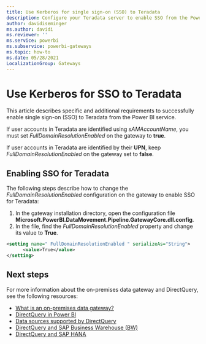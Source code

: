 ```yaml
---
title: Use Kerberos for single sign-on (SSO) to Teradata
description: Configure your Teradata server to enable SSO from the Power BI service.
author: davidiseminger
ms.author: davidi
ms.reviewer: ''
ms.service: powerbi
ms.subservice: powerbi-gateways
ms.topic: how-to
ms.date: 05/28/2021
LocalizationGroup: Gateways
---
```


# Use Kerberos for SSO to Teradata

This article describes specific and additional requirements to successfully enable single sign-on (SSO) to Teradata from the Power BI service.

If user accounts in Teradata are identified using *sAMAccountName*, you must set *FullDomainResolutionEnabled* on the gateway to **true**. 

If user accounts in Teradata are identified by their **UPN**, keep *FullDomainResolutionEnabled* on the gateway set to **false**.

## Enabling SSO for Teradata

The following steps describe how to change the *FullDomainResolutionEnabled* configuration on the gateway to enable SSO for Teradata:

1.	In the gateway installation directory, open the configuration file **Microsoft.PowerBI.DataMovement.Pipeline.GatewayCore.dll.config**.
2.	In the file, find the *FullDomainResolutionEnabled* property and change its value to **True**.

```xml
<setting name=" FullDomainResolutionEnabled " serializeAs="String">
      <value>True</value>
</setting>
```

## Next steps

For more information about the on-premises data gateway and DirectQuery, see the following resources:

* [What is an on-premises data gateway?](/data-integration/gateway/service-gateway-onprem)
* [DirectQuery in Power BI](desktop-directquery-about.md)
* [Data sources supported by DirectQuery](power-bi-data-sources.md)
* [DirectQuery and SAP Business Warehouse (BW)](desktop-directquery-sap-bw.md)
* [DirectQuery and SAP HANA](desktop-directquery-sap-hana.md)

